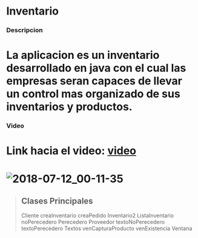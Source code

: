 Inventario
=================================
### Descripcion
La aplicacion es un inventario desarrollado en java con el cual las empresas seran capaces de llevar un control mas organizado de sus inventarios y productos.
=================================
### Video
Link hacia el video: [video](https://www.youtube.com/watch?v=68YLXZ3FUkM&feature=youtu.be)
==================================
![2018-07-12_00-11-35](https://user-images.githubusercontent.com/36705813/42613800-685edd10-8568-11e8-8ec2-bb97c259554d.png)
=================================
> ## Clases Principales
> Cliente
> creaInventario
> creaPedido
> Inventario2
> ListaInventario
> noPerecedero
> Perecedero
> Proveedor
> textoNoPerecedero
> textoPerecedero
> Textos
> venCapturaProducto
> venExistencia
> Ventana


